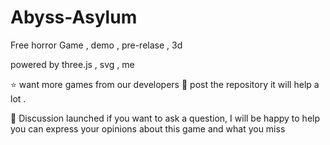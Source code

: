 # Abyss-Asylum
Free  horror  Game , demo , pre-relase , 3d

powered by three.js , svg , me 

⭐ want more games from our developers 
🌱 post the repository it will help a lot .

🚀 Discussion launched if you want to ask a question, I will be happy to help you can express your opinions about this game and what you miss 


